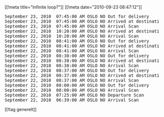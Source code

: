 [[!meta  title="Infinite loop?"]]
[[!meta  date="2010-09-23 08:47:12"]]
<pre>
September 23, 2010	07:45:00 AM	OSLO NO	Out for delivery
September 23, 2010	07:45:00 AM	OSLO NO	Arrived at destination country
September 23, 2010	07:45:00 AM	OSLO NO	Arrival Scan
September 22, 2010	10:20:00 AM	OSLO NO	Arrived at destination country
September 22, 2010	10:20:00 AM	OSLO NO	Arrival Scan
September 22, 2010	08:41:00 AM	OSLO NO	Out for delivery
September 22, 2010	08:41:00 AM	OSLO NO	Arrived at destination country
September 22, 2010	08:41:00 AM	OSLO NO	Arrival Scan
September 22, 2010	08:38:00 AM	OSLO NO	Out for delivery
September 22, 2010	08:38:00 AM	OSLO NO	Arrived at destination country
September 22, 2010	08:38:00 AM	OSLO NO	Arrival Scan
September 22, 2010	08:37:00 AM	OSLO NO	Out for delivery
September 22, 2010	08:37:00 AM	OSLO NO	Arrived at destination country
September 22, 2010	08:37:00 AM	OSLO NO	Arrival Scan
September 22, 2010	08:00:00 AM	OSLO NO	Out for delivery
September 22, 2010	08:00:00 AM	OSLO NO	Arrival Scan
September 22, 2010	07:25:00 AM	OSLO NO	Departure Scan
September 22, 2010	06:39:00 AM	OSLO NO	Arrival Scan
</pre>

[[!tag  generelt]]